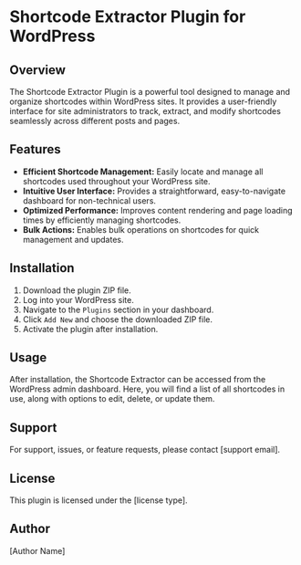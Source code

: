 # Shortcode Extractor Plugin for WordPress

## Overview
The Shortcode Extractor Plugin is a powerful tool designed to manage and organize shortcodes within WordPress sites. It provides a user-friendly interface for site administrators to track, extract, and modify shortcodes seamlessly across different posts and pages.

## Features
- **Efficient Shortcode Management:** Easily locate and manage all shortcodes used throughout your WordPress site.
- **Intuitive User Interface:** Provides a straightforward, easy-to-navigate dashboard for non-technical users.
- **Optimized Performance:** Improves content rendering and page loading times by efficiently managing shortcodes.
- **Bulk Actions:** Enables bulk operations on shortcodes for quick management and updates.

## Installation
1. Download the plugin ZIP file.
2. Log into your WordPress site.
3. Navigate to the `Plugins` section in your dashboard.
4. Click `Add New` and choose the downloaded ZIP file.
5. Activate the plugin after installation.

## Usage
After installation, the Shortcode Extractor can be accessed from the WordPress admin dashboard. Here, you will find a list of all shortcodes in use, along with options to edit, delete, or update them.

## Support
For support, issues, or feature requests, please contact [support email].

## License
This plugin is licensed under the [license type].

## Author
[Author Name]
